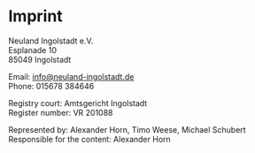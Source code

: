 # Imprint

Neuland Ingolstadt e.V.\
Esplanade 10\
85049 Ingolstadt

Email: info@neuland-ingolstadt.de\
Phone: 015678 384646

Registry court: Amtsgericht Ingolstadt\
Register number: VR 201088

Represented by: Alexander Horn, Timo Weese, Michael Schubert\
Responsible for the content: Alexander Horn

